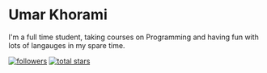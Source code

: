 # Umar Khorami

I'm a full time student, taking courses on Programming and having fun with lots of langauges in my spare time.


   <p align="left">
      <a href="https://github.com/obviously-shadow?tab=followers">
         <img alt="followers" title="Follow me on Github" src="https://custom-icon-badges.demolab.com/github/followers/obviously-shadow?color=236ad3&labelColor=1155ba&style=for-the-badge&logo=person-add&label=Follow&logoColor=white"/></a>
      <a href="https://github.com/obviously-shadow?tab=repositories&sort=stargazers">
         <img alt="total stars" title="Total stars on GitHub" src="https://custom-icon-badges.demolab.com/github/stars/obviously-shadow?color=55960c&style=for-the-badge&labelColor=488207&logo=star"/></a>
   </p>
